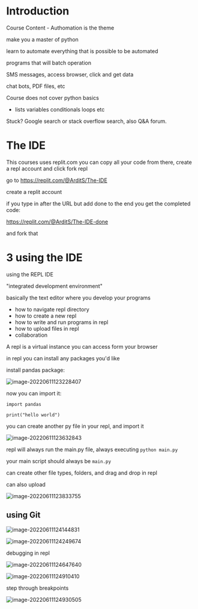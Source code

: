 # Introduction



Course Content - Authomation is the theme

make you a master of python

learn to automate everything that is possible to be automated

programs that will batch operation

SMS messages, access browser, click and get data

chat bots, PDF files, etc

Course does not cover python basics

- lists variables conditionals loops etc

Stuck? Google search or stack overflow search, also Q&A forum. 



# The IDE

This courses uses replit.com you can copy all your code from there, create a repl account and click fork repl

go to https://replit.com/@ArditS/The-IDE

create a replit account

if you type in after the URL but add done to the end you get the completed code:

https://replit.com/@ArditS/The-IDE-done 

and fork that



# 3 using the IDE

using the REPL IDE

"integrated development environment"

basically the text editor where you develop your programs

- how to navigate repl directory
- how to create a new repl
- how to write and run programs in repl 
- how to upload files in repl
- collaboration

A repl is a virtual instance you can access form your browser

in repl  you can install any packages you'd like

install pandas package:

![image-20220611123228407](C:\Users\Matus1976\AppData\Roaming\Typora\typora-user-images\image-20220611123228407.png)

now you can import it:

```
import pandas

print("hello world")
```

you can create another py file in your repl, and import it

![image-20220611123632843](C:\Users\Matus1976\AppData\Roaming\Typora\typora-user-images\image-20220611123632843.png)

repl will always run the main.py file, always executing `python main.py` 

your main script should always be `main.py`

can create other file types, folders, and drag and drop in repl

can also upload

![image-20220611123833755](C:\Users\Matus1976\AppData\Roaming\Typora\typora-user-images\image-20220611123833755.png)

## using Git

![image-20220611124144831](C:\Users\Matus1976\AppData\Roaming\Typora\typora-user-images\image-20220611124144831.png)

![image-20220611124249674](C:\Users\Matus1976\AppData\Roaming\Typora\typora-user-images\image-20220611124249674.png)

debugging in repl

![image-20220611124647640](C:\Users\Matus1976\AppData\Roaming\Typora\typora-user-images\image-20220611124647640.png)

![image-20220611124910410](C:\Users\Matus1976\AppData\Roaming\Typora\typora-user-images\image-20220611124910410.png)

step through breakpoints

![image-20220611124930505](C:\Users\Matus1976\AppData\Roaming\Typora\typora-user-images\image-20220611124930505.png)